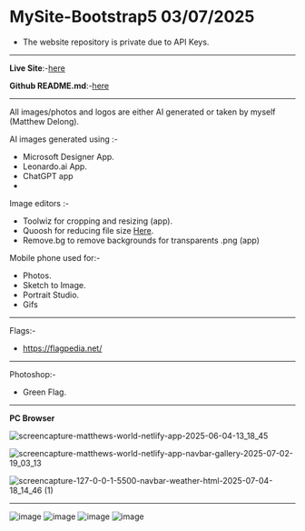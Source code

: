 # MySite-Bootstrap5 03/07/2025


- The website repository is private due to API Keys.
---

**Live Site**:-[here](https://matthews-world.netlify.app/)

**Github README.md**:-[here](https://github.com/MatthewDelong/README.md)



---

All images/photos and logos are either AI generated or taken by myself (Matthew Delong).

AI images generated using :-

- Microsoft Designer App.
- Leonardo.ai App.
- ChatGPT app
- 
Image editors :-

- Toolwiz for cropping and resizing (app).
- Quoosh for reducing file size [Here](https://squoosh.app/).
- Remove.bg to remove backgrounds for transparents .png (app)

Mobile phone used for:-

- Photos.
- Sketch to Image.
- Portrait Studio.
- Gifs

---

Flags:-

- https://flagpedia.net/

---

Photoshop:-

- Green Flag.

---

**PC Browser** 

![screencapture-matthews-world-netlify-app-2025-06-04-13_18_45](https://github.com/user-attachments/assets/c00fec9a-e2e1-4743-b752-dc1fbe91b45a)

![screencapture-matthews-world-netlify-app-navbar-gallery-2025-07-02-19_03_13](https://github.com/user-attachments/assets/61564428-2b2d-41c6-a649-571d8e6124e8)

![screencapture-127-0-0-1-5500-navbar-weather-html-2025-07-04-18_14_46 (1)](https://github.com/user-attachments/assets/d9687673-6b57-4b15-a59a-ae647711d192)

---

![image](https://img.shields.io/badge/HTML5-E34F26?style=for-the-badge&logo=html5&logoColor=white)
![image](https://img.shields.io/badge/CSS3-1572B6?style=for-the-badge&logo=css3&logoColor=white)
![image](https://img.shields.io/badge/JavaScript-323330?style=for-the-badge&logo=javascript&logoColor=F7DF1E)
![image](https://img.shields.io/badge/Bootstrap-563D7C?style=for-the-badge&logo=bootstrap&logoColor=white)
